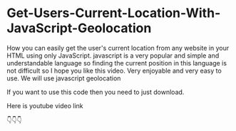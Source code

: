 # Get-Users-Current-Location-With-JavaScript-Geolocation
How you can easily get the user's current location from any website in your HTML using only JavaScript. javascript is a very popular and simple and understandable language so finding the current position in this language is not difficult so I hope you like this video. Very enjoyable and very easy to use. We will use javascript geolocation

If you want to use this code then you need to just download.

Here is youtube video link

👇👇👇
